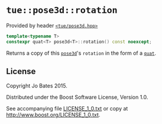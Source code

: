 `tue::pose3d::rotation`
=======================
Provided by header [`<tue/pose3d.hpp>`](../../headers/pose3d.md)

```c++
template<typename T>
constexpr quat<T> pose3d<T>::rotation() const noexcept;
```

Returns a copy of this [`pose3d`](../../headers/pose3d.md)'s `rotation` in the
form of a [`quat`](../../headers/quat.md).

License
-------
Copyright Jo Bates 2015.

Distributed under the Boost Software License, Version 1.0.

See accompanying file [LICENSE_1_0.txt](../../../LICENSE_1_0.txt) or copy at
http://www.boost.org/LICENSE_1_0.txt.

